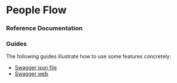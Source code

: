# People Flow

### Reference Documentation

### Guides

The following guides illustrate how to use some features concretely:

* [Swagger json file](http://localhost:8090/people-flow/v2/api-docs)
* [Swagger web](http://localhost:8090/people-flow/swagger-ui.html#/)

